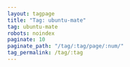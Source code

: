 ```yaml
---
layout: tagpage
title: "Tag: ubuntu-mate"
tag: ubuntu-mate
robots: noindex
paginate: 10
paginate_path: "/tag/:tag/page/:num/"
tag_permalink: /tag/:tag
---
```

